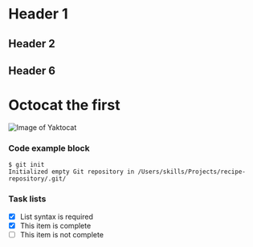 # Header 1
## Header 2
## Header 6

# Octocat the first
![Image of Yaktocat](https://octodex.github.com/images/yaktocat.png)

### Code example block
```
$ git init
Initialized empty Git repository in /Users/skills/Projects/recipe-repository/.git/
```
### Task lists
- [x] List syntax is required
- [x] This item is complete
- [ ] This item is not complete
